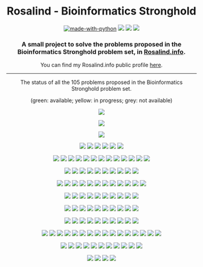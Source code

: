 <h1 align="center">Rosalind - Bioinformatics Stronghold</h1>

<div align="center">

  [![made-with-python](https://img.shields.io/badge/Made%20with-Python-1f425f.svg)](https://www.python.org/)
  [![](https://img.shields.io/badge/Progress-31%2F105-blue)](https://github.com/Asoretzu/rosalind-stronghold)
  [![](https://img.shields.io/github/repo-size/asoretzu/rosalind-stronghold.svg)](https://github.com/Asoretzu/rosalind-stronghold)
  [![](https://img.shields.io/github/license/Asoretzu/Rosalind.svg)](https://github.com/Asoretzu/rosalind-stronghold/blob/master/scripts/LICENSE.md)

</div>

<h3 align="center">A small project to solve the problems proposed in the Bioinformatics Stronghold problem set, in <a href="http://rosalind.info/problems/locations/">Rosalind.info</a>.</h3>

<div align="center">
  You can find my Rosalind.info public profile <a href="http://rosalind.info/users/Asoretzu/">here</a>.
</div>

<div><hr></div>

<div align="center">

  The status of all the 105 problems proposed in the Bioinformatics Stronghold problem set.

  (green: available; yellow: in progress; grey: not available)

  [![](https://img.shields.io/badge/-DNA-success.svg)](https://github.com/Asoretzu/rosalind-stronghold/blob/master/scripts/dna.py)

  [![](https://img.shields.io/badge/-RNA-success.svg)](https://github.com/Asoretzu/rosalind-stronghold/blob/master/scripts/rna.py)

  [![](https://img.shields.io/badge/-REVC-success.svg)](https://github.com/Asoretzu/rosalind-stronghold/blob/master/scripts/revc.py)

  [![](https://img.shields.io/badge/-IPRB-success.svg)](https://github.com/Asoretzu/rosalind-stronghold/blob/master/scripts/iprb.py)
  [![](https://img.shields.io/badge/-FIB-success.svg)](https://github.com/Asoretzu/rosalind-stronghold/blob/master/scripts/fib.py)
  [![](https://img.shields.io/badge/-GC-success.svg)](https://github.com/Asoretzu/rosalind-stronghold/blob/master/scripts/gc.py)
  [![](https://img.shields.io/badge/-PROT-success.svg)](https://github.com/Asoretzu/rosalind-stronghold/blob/master/scripts/prot.py)
  [![](https://img.shields.io/badge/-SUBS-success.svg)](https://github.com/Asoretzu/rosalind-stronghold/blob/master/scripts/subs.py)
  [![](https://img.shields.io/badge/-HAMM-success.svg)](https://github.com/Asoretzu/rosalind-stronghold/blob/master/scripts/hamm.py)

  [![](https://img.shields.io/badge/-IEV-success.svg)](https://github.com/Asoretzu/rosalind-stronghold/blob/master/scripts/iev.py)
  [![](https://img.shields.io/badge/-FIBD-success.svg)](https://github.com/Asoretzu/rosalind-stronghold/blob/master/scripts/fibd.py)
  [![](https://img.shields.io/badge/-MRNA-success.svg)](https://github.com/Asoretzu/rosalind-stronghold/blob/master/scripts/mrna.py)
  [![](https://img.shields.io/badge/-LIA-success.svg)](https://github.com/Asoretzu/rosalind-stronghold/blob/master/scripts/lia.py)
  [![](https://img.shields.io/badge/-PRTM-success.svg)](https://github.com/Asoretzu/rosalind-stronghold/blob/master/scripts/prtm.py)
  [![](https://img.shields.io/badge/-GRPH-success.svg)](https://github.com/Asoretzu/rosalind-stronghold/blob/master/scripts/grph.py)
  [![](https://img.shields.io/badge/-MPRT-success.svg)](https://github.com/Asoretzu/rosalind-stronghold/blob/master/scripts/mprt.py)
  [![](https://img.shields.io/badge/-CONS-success.svg)](https://github.com/Asoretzu/rosalind-stronghold/blob/master/scripts/cons.py)
  [![](https://img.shields.io/badge/-ORF-success.svg)](https://github.com/Asoretzu/rosalind-stronghold/blob/master/scripts/orf.py)
  [![](https://img.shields.io/badge/-SPLC-success.svg)](https://github.com/Asoretzu/rosalind-stronghold/blob/master/scripts/splc.py)
  [![](https://img.shields.io/badge/-LCSM-success.svg)](https://github.com/Asoretzu/rosalind-stronghold/blob/master/scripts/lcsm.py)
  [![](https://img.shields.io/badge/-PERM-success.svg)](https://github.com/Asoretzu/rosalind-stronghold/blob/master/scripts/perm.py)
  [![](https://img.shields.io/badge/-REVP-success.svg)](https://github.com/Asoretzu/rosalind-stronghold/blob/master/scripts/revp.py)

  [![](https://img.shields.io/badge/-PMCH-success.svg)](https://github.com/Asoretzu/rosalind-stronghold/blob/master/scripts/pmch.py)
  [![](https://img.shields.io/badge/-PPER-success.svg)](https://github.com/Asoretzu/rosalind-stronghold/blob/master/scripts/pper.py)
  [![](https://img.shields.io/badge/-TREE-success.svg)](https://github.com/Asoretzu/rosalind-stronghold/blob/master/scripts/tree.py)
  [![](https://img.shields.io/badge/-PROB-success.svg)](https://github.com/Asoretzu/rosalind-stronghold/blob/master/scripts/prob.py)
  [![](https://img.shields.io/badge/-LONG-yellow.svg)](https://github.com/Asoretzu/rosalind-stronghold/blob/master/scripts/long.py)
  [![](https://img.shields.io/badge/-SSEQ-success.svg)](https://github.com/Asoretzu/rosalind-stronghold/blob/master/scripts/sseo.py)
  [![](https://img.shields.io/badge/-TRAN-success.svg)](https://github.com/Asoretzu/rosalind-stronghold/blob/master/scripts/tran.py)
  [![](https://img.shields.io/badge/-LEXF-success.svg)](https://github.com/Asoretzu/rosalind-stronghold/blob/master/scripts/lexf.py)
  [![](https://img.shields.io/badge/-LGIS-success.svg)](https://github.com/Asoretzu/rosalind-stronghold/blob/master/scripts/lgis.py)
  [![](https://img.shields.io/badge/-SIGN-success.svg)](https://github.com/Asoretzu/rosalind-stronghold/blob/master/scripts/sign.py)

  [![](https://img.shields.io/badge/-MMCH-yellow.svg)](https://github.com/Asoretzu/rosalind-stronghold/blob/master/scripts/mmch.py)
  [![](https://img.shields.io/badge/-INOD-yellow.svg)](https://github.com/Asoretzu/rosalind-stronghold/blob/master/scripts/inod.py)
  [![](https://img.shields.io/badge/-SSET-yellow.svg)](https://github.com/Asoretzu/rosalind-stronghold/blob/master/scripts/sset.py)
  [![](https://img.shields.io/badge/-CAT-yellow.svg)](https://github.com/Asoretzu/rosalind-stronghold/blob/master/scripts/cat.py)
  [![](https://img.shields.io/badge/-KMP-yellow.svg)](https://github.com/Asoretzu/rosalind-stronghold/blob/master/scripts/kmp.py)
  [![](https://img.shields.io/badge/-PDST-yellow.svg)](https://github.com/Asoretzu/rosalind-stronghold/blob/master/scripts/pdst.py)
  [![](https://img.shields.io/badge/-RSTR-yellow.svg)](https://github.com/Asoretzu/rosalind-stronghold/blob/master/scripts/rstr.py)
  [![](https://img.shields.io/badge/-KMER-yellow.svg)](https://github.com/Asoretzu/rosalind-stronghold/blob/master/scripts/kmer.py)
  [![](https://img.shields.io/badge/-CORR-lightgray.svg)](https://github.com/Asoretzu/rosalind-stronghold/blob/master/scripts/corr.py)
  [![](https://img.shields.io/badge/-LCSQ-yellow.svg)](https://github.com/Asoretzu/rosalind-stronghold/blob/master/scripts/lcso.py)
  [![](https://img.shields.io/badge/-LEXV-yellow.svg)](https://github.com/Asoretzu/rosalind-stronghold/blob/master/scripts/lexv.py)
  [![](https://img.shields.io/badge/-REAR-yellow.svg)](https://github.com/Asoretzu/rosalind-stronghold/blob/master/scripts/rear.py)

  [![](https://img.shields.io/badge/-NWCK-lightgray.svg)](https://github.com/Asoretzu/rosalind-stronghold/blob/master/scripts/nwck.py)
  [![](https://img.shields.io/badge/-ASPC-lightgray.svg)](https://github.com/Asoretzu/rosalind-stronghold/blob/master/scripts/aspc.py)
  [![](https://img.shields.io/badge/-SETO-lightgray.svg)](https://github.com/Asoretzu/rosalind-stronghold/blob/master/scripts/seto.py)
  [![](https://img.shields.io/badge/-MOTZ-lightgray.svg)](https://github.com/Asoretzu/rosalind-stronghold/blob/master/scripts/motz.py)
  [![](https://img.shields.io/badge/-SPEC-lightgray.svg)](https://github.com/Asoretzu/rosalind-stronghold/blob/master/scripts/spec.py)
  [![](https://img.shields.io/badge/-TRIE-lightgray.svg)](https://github.com/Asoretzu/rosalind-stronghold/blob/master/scripts/trie.py)
  [![](https://img.shields.io/badge/-SCSP-lightgray.svg)](https://github.com/Asoretzu/rosalind-stronghold/blob/master/scripts/scsp.py)
  [![](https://img.shields.io/badge/-EVAL-lightgray.svg)](https://github.com/Asoretzu/rosalind-stronghold/blob/master/scripts/eval.py)
  [![](https://img.shields.io/badge/-EDIT-lightgray.svg)](https://github.com/Asoretzu/rosalind-stronghold/blob/master/scripts/edit.py)
  [![](https://img.shields.io/badge/-SORT-lightgray.svg)](https://github.com/Asoretzu/rosalind-stronghold/blob/master/scripts/sort.py)

  [![](https://img.shields.io/badge/-NKEW-lightgray.svg)](https://github.com/Asoretzu/rosalind-stronghold/blob/master/scripts/nkew.py)
  [![](https://img.shields.io/badge/-CTBL-lightgray.svg)](https://github.com/Asoretzu/rosalind-stronghold/blob/master/scripts/ctbl.py)
  [![](https://img.shields.io/badge/-INDC-lightgray.svg)](https://github.com/Asoretzu/rosalind-stronghold/blob/master/scripts/indc.py)
  [![](https://img.shields.io/badge/-DBRU-lightgray.svg)](https://github.com/Asoretzu/rosalind-stronghold/blob/master/scripts/dbru.py)
  [![](https://img.shields.io/badge/-CONV-lightgray.svg)](https://github.com/Asoretzu/rosalind-stronghold/blob/master/scripts/conv.py)
  [![](https://img.shields.io/badge/-RNAS-lightgray.svg)](https://github.com/Asoretzu/rosalind-stronghold/blob/master/scripts/rnas.py)
  [![](https://img.shields.io/badge/-FULL-lightgray.svg)](https://github.com/Asoretzu/rosalind-stronghold/blob/master/scripts/full.py)
  [![](https://img.shields.io/badge/-ITWV-lightgray.svg)](https://github.com/Asoretzu/rosalind-stronghold/blob/master/scripts/itwv.py)
  [![](https://img.shields.io/badge/-LREP-lightgray.svg)](https://github.com/Asoretzu/rosalind-stronghold/blob/master/scripts/lrep.py)
  [![](https://img.shields.io/badge/-EDTA-lightgray.svg)](https://github.com/Asoretzu/rosalind-stronghold/blob/master/scripts/edta.py)

  [![](https://img.shields.io/badge/-CUNR-lightgray.svg)](https://github.com/Asoretzu/rosalind-stronghold/blob/master/scripts/cunr.py)
  [![](https://img.shields.io/badge/-QRT-lightgray.svg)](https://github.com/Asoretzu/rosalind-stronghold/blob/master/scripts/qrt.py)
  [![](https://img.shields.io/badge/-AFRQ-lightgray.svg)](https://github.com/Asoretzu/rosalind-stronghold/blob/master/scripts/afrq.py)
  [![](https://img.shields.io/badge/-CSTR-lightgray.svg)](https://github.com/Asoretzu/rosalind-stronghold/blob/master/scripts/cstr.py)
  [![](https://img.shields.io/badge/-PCOV-lightgray.svg)](https://github.com/Asoretzu/rosalind-stronghold/blob/master/scripts/pcov.py)
  [![](https://img.shields.io/badge/-PRSM-lightgray.svg)](https://github.com/Asoretzu/rosalind-stronghold/blob/master/scripts/prsm.py)
  [![](https://img.shields.io/badge/-SGRA-lightgray.svg)](https://github.com/Asoretzu/rosalind-stronghold/blob/master/scripts/sgra.py)
  [![](https://img.shields.io/badge/-SUFF-lightgray.svg)](https://github.com/Asoretzu/rosalind-stronghold/blob/master/scripts/suff.py)
  [![](https://img.shields.io/badge/-CTEA-lightgray.svg)](https://github.com/Asoretzu/rosalind-stronghold/blob/master/scripts/ctea.py)
  [![](https://img.shields.io/badge/-GLOB-lightgray.svg)](https://github.com/Asoretzu/rosalind-stronghold/blob/master/scripts/glob.py)

  [![](https://img.shields.io/badge/-EUBT-lightgray.svg)](https://github.com/Asoretzu/rosalind-stronghold/blob/master/scripts/eubt.py)
  [![](https://img.shields.io/badge/-ROOT-lightgray.svg)](https://github.com/Asoretzu/rosalind-stronghold/blob/master/scripts/root.py)
  [![](https://img.shields.io/badge/-SPTD-lightgray.svg)](https://github.com/Asoretzu/rosalind-stronghold/blob/master/scripts/sptd.py)
  [![](https://img.shields.io/badge/-CNTQ-lightgray.svg)](https://github.com/Asoretzu/rosalind-stronghold/blob/master/scripts/cntq.py)
  [![](https://img.shields.io/badge/-MEND-lightgray.svg)](https://github.com/Asoretzu/rosalind-stronghold/blob/master/scripts/mend.py)
  [![](https://img.shields.io/badge/-WFMD-lightgray.svg)](https://github.com/Asoretzu/rosalind-stronghold/blob/master/scripts/wfmd.py)
  [![](https://img.shields.io/badge/-SEXL-lightgray.svg)](https://github.com/Asoretzu/rosalind-stronghold/blob/master/scripts/sexl.py)
  [![](https://img.shields.io/badge/-CHBP-lightgray.svg)](https://github.com/Asoretzu/rosalind-stronghold/blob/master/scripts/chbp.py)
  [![](https://img.shields.io/badge/-GASM-lightgray.svg)](https://github.com/Asoretzu/rosalind-stronghold/blob/master/scripts/gasm.py)
  [![](https://img.shields.io/badge/-PDPL-lightgray.svg)](https://github.com/Asoretzu/rosalind-stronghold/blob/master/scripts/pdpl.py)
  [![](https://img.shields.io/badge/-MREP-lightgray.svg)](https://github.com/Asoretzu/rosalind-stronghold/blob/master/scripts/mrep.py)
  [![](https://img.shields.io/badge/-MULT-lightgray.svg)](https://github.com/Asoretzu/rosalind-stronghold/blob/master/scripts/mult.py)
  [![](https://img.shields.io/badge/-LING-lightgray.svg)](https://github.com/Asoretzu/rosalind-stronghold/blob/master/scripts/ling.py)
  [![](https://img.shields.io/badge/-MGAP-lightgray.svg)](https://github.com/Asoretzu/rosalind-stronghold/blob/master/scripts/mgap.py)
  [![](https://img.shields.io/badge/-LOCA-lightgray.svg)](https://github.com/Asoretzu/rosalind-stronghold/blob/master/scripts/loca.py)
  [![](https://img.shields.io/badge/-GCON-lightgray.svg)](https://github.com/Asoretzu/rosalind-stronghold/blob/master/scripts/gcon.py)

  [![](https://img.shields.io/badge/-QRTD-lightgray.svg)](https://github.com/Asoretzu/rosalind-stronghold/blob/master/scripts/qrtd.py)
  [![](https://img.shields.io/badge/-EBIN-lightgray.svg)](https://github.com/Asoretzu/rosalind-stronghold/blob/master/scripts/ebin.py)
  [![](https://img.shields.io/badge/-FOUN-lightgray.svg)](https://github.com/Asoretzu/rosalind-stronghold/blob/master/scripts/foun.py)
  [![](https://img.shields.io/badge/-CSET-lightgray.svg)](https://github.com/Asoretzu/rosalind-stronghold/blob/master/scripts/cset.py)
  [![](https://img.shields.io/badge/-ASMQ-lightgray.svg)](https://github.com/Asoretzu/rosalind-stronghold/blob/master/scripts/asmq.py)
  [![](https://img.shields.io/badge/-GREP-lightgray.svg)](https://github.com/Asoretzu/rosalind-stronghold/blob/master/scripts/grep.py)
  [![](https://img.shields.io/badge/-ALPH-lightgray.svg)](https://github.com/Asoretzu/rosalind-stronghold/blob/master/scripts/alph.py)
  [![](https://img.shields.io/badge/-OAP-lightgray.svg)](https://github.com/Asoretzu/rosalind-stronghold/blob/master/scripts/oap.py)
  [![](https://img.shields.io/badge/-SIMS-lightgray.svg)](https://github.com/Asoretzu/rosalind-stronghold/blob/master/scripts/sims.py)
  [![](https://img.shields.io/badge/-SMGB-lightgray.svg)](https://github.com/Asoretzu/rosalind-stronghold/blob/master/scripts/smgb.py)
  [![](https://img.shields.io/badge/-GAFF-lightgray.svg)](https://github.com/Asoretzu/rosalind-stronghold/blob/master/scripts/gaff.py)

  [![](https://img.shields.io/badge/-RSUB-lightgray.svg)](https://github.com/Asoretzu/rosalind-stronghold/blob/master/scripts/rsub.py)
  [![](https://img.shields.io/badge/-OSYM-lightgray.svg)](https://github.com/Asoretzu/rosalind-stronghold/blob/master/scripts/osym.py)
  [![](https://img.shields.io/badge/-KSIM-lightgray.svg)](https://github.com/Asoretzu/rosalind-stronghold/blob/master/scripts/ksim.py)
  [![](https://img.shields.io/badge/-LAFF-lightgray.svg)](https://github.com/Asoretzu/rosalind-stronghold/blob/master/scripts/laff.py)

</div>
